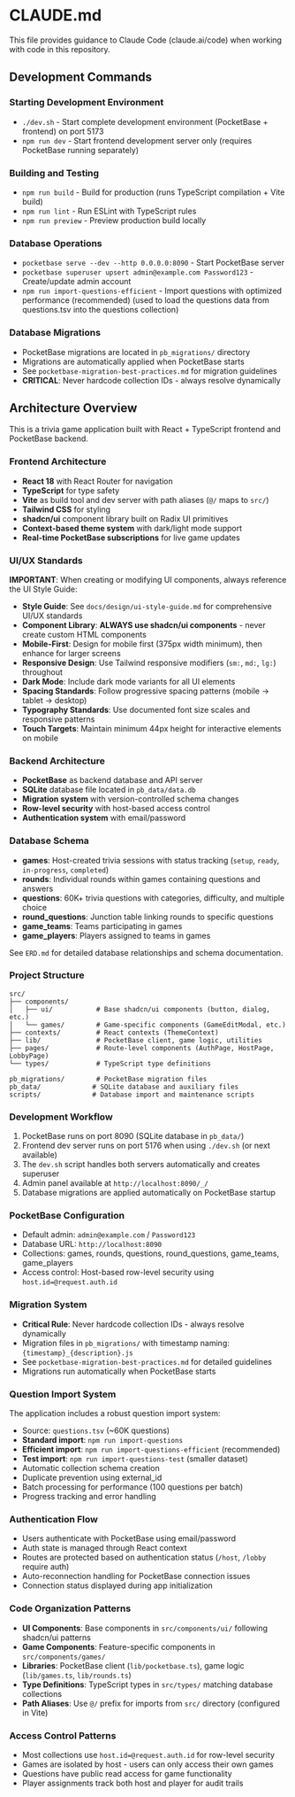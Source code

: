 # CLAUDE.md

This file provides guidance to Claude Code (claude.ai/code) when working with code in this repository.

## Development Commands

### Starting Development Environment

- `./dev.sh` - Start complete development environment (PocketBase + frontend) on port 5173
- `npm run dev` - Start frontend development server only (requires PocketBase running separately)

### Building and Testing

- `npm run build` - Build for production (runs TypeScript compilation + Vite build)
- `npm run lint` - Run ESLint with TypeScript rules
- `npm run preview` - Preview production build locally

### Database Operations

- `pocketbase serve --dev --http 0.0.0.0:8090` - Start PocketBase server
- `pocketbase superuser upsert admin@example.com Password123` - Create/update admin account
- `npm run import-questions-efficient` - Import questions with optimized performance (recommended) (used to load the questions data from questions.tsv into the questions collection)

### Database Migrations

- PocketBase migrations are located in `pb_migrations/` directory
- Migrations are automatically applied when PocketBase starts
- See `pocketbase-migration-best-practices.md` for migration guidelines
- **CRITICAL**: Never hardcode collection IDs - always resolve dynamically

## Architecture Overview

This is a trivia game application built with React + TypeScript frontend and PocketBase backend.

### Frontend Architecture

- **React 18** with React Router for navigation
- **TypeScript** for type safety
- **Vite** as build tool and dev server with path aliases (`@/` maps to `src/`)
- **Tailwind CSS** for styling
- **shadcn/ui** component library built on Radix UI primitives
- **Context-based theme system** with dark/light mode support
- **Real-time PocketBase subscriptions** for live game updates

### UI/UX Standards

**IMPORTANT**: When creating or modifying UI components, always reference the UI Style Guide:

- **Style Guide**: See `docs/design/ui-style-guide.md` for comprehensive UI/UX standards
- **Component Library**: **ALWAYS use shadcn/ui components** - never create custom HTML components
- **Mobile-First**: Design for mobile first (375px width minimum), then enhance for larger screens
- **Responsive Design**: Use Tailwind responsive modifiers (`sm:`, `md:`, `lg:`) throughout
- **Dark Mode**: Include dark mode variants for all UI elements
- **Spacing Standards**: Follow progressive spacing patterns (mobile → tablet → desktop)
- **Typography Standards**: Use documented font size scales and responsive patterns
- **Touch Targets**: Maintain minimum 44px height for interactive elements on mobile

### Backend Architecture

- **PocketBase** as backend database and API server
- **SQLite** database file located in `pb_data/data.db`
- **Migration system** with version-controlled schema changes
- **Row-level security** with host-based access control
- **Authentication system** with email/password

### Database Schema

- **games**: Host-created trivia sessions with status tracking (`setup`, `ready`, `in-progress`, `completed`)
- **rounds**: Individual rounds within games containing questions and answers
- **questions**: 60K+ trivia questions with categories, difficulty, and multiple choice
- **round_questions**: Junction table linking rounds to specific questions
- **game_teams**: Teams participating in games
- **game_players**: Players assigned to teams in games

See `ERD.md` for detailed database relationships and schema documentation.

### Project Structure

```
src/
├── components/
│   ├── ui/           # Base shadcn/ui components (button, dialog, etc.)
│   └── games/        # Game-specific components (GameEditModal, etc.)
├── contexts/         # React contexts (ThemeContext)
├── lib/              # PocketBase client, game logic, utilities
├── pages/            # Route-level components (AuthPage, HostPage, LobbyPage)
└── types/            # TypeScript type definitions

pb_migrations/        # PocketBase migration files
pb_data/             # SQLite database and auxiliary files
scripts/             # Database import and maintenance scripts
```

### Development Workflow

1. PocketBase runs on port 8090 (SQLite database in `pb_data/`)
2. Frontend dev server runs on port 5176 when using `./dev.sh` (or next available)
3. The `dev.sh` script handles both servers automatically and creates superuser
4. Admin panel available at `http://localhost:8090/_/`
5. Database migrations are applied automatically on PocketBase startup

### PocketBase Configuration

- Default admin: `admin@example.com` / `Password123`
- Database URL: `http://localhost:8090`
- Collections: games, rounds, questions, round_questions, game_teams, game_players
- Access control: Host-based row-level security using `host.id=@request.auth.id`

### Migration System

- **Critical Rule**: Never hardcode collection IDs - always resolve dynamically
- Migration files in `pb_migrations/` with timestamp naming: `{timestamp}_{description}.js`
- See `pocketbase-migration-best-practices.md` for detailed guidelines
- Migrations run automatically when PocketBase starts

### Question Import System

The application includes a robust question import system:

- Source: `questions.tsv` (~60K questions)
- **Standard import**: `npm run import-questions`
- **Efficient import**: `npm run import-questions-efficient` (recommended)
- **Test import**: `npm run import-questions-test` (smaller dataset)
- Automatic collection schema creation
- Duplicate prevention using external_id
- Batch processing for performance (100 questions per batch)
- Progress tracking and error handling

### Authentication Flow

- Users authenticate with PocketBase using email/password
- Auth state is managed through React context
- Routes are protected based on authentication status (`/host`, `/lobby` require auth)
- Auto-reconnection handling for PocketBase connection issues
- Connection status displayed during app initialization

### Code Organization Patterns

- **UI Components**: Base components in `src/components/ui/` following shadcn/ui patterns
- **Game Components**: Feature-specific components in `src/components/games/`
- **Libraries**: PocketBase client (`lib/pocketbase.ts`), game logic (`lib/games.ts`, `lib/rounds.ts`)
- **Type Definitions**: TypeScript types in `src/types/` matching database collections
- **Path Aliases**: Use `@/` prefix for imports from `src/` directory (configured in Vite)

### Access Control Patterns

- Most collections use `host.id=@request.auth.id` for row-level security
- Games are isolated by host - users can only access their own games
- Questions have public read access for game functionality
- Player assignments track both host and player for audit trails
